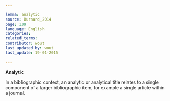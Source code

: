 ```yaml
---

lemma: analytic
source: Burnard_2014
page: 109 
language: English
categories: 
related_terms: 
contributor: wout
last_updated_by: wout
last_update: 19-01-2015
        
---
```


**Analytic**

In a bibliographic context, an analytic or analytical title relates to a single component of a larger bibliographic item, for example a single article within a journal.

